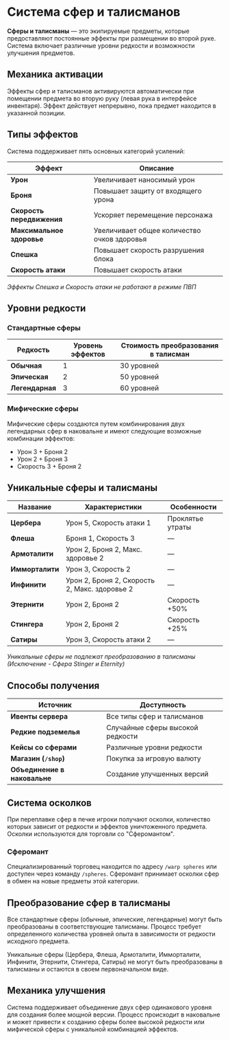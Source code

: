 # Система сфер и талисманов

**Сферы и талисманы** — это экипируемые предметы, которые предоставляют постоянные эффекты при размещении во второй руке. Система включает различные уровни редкости и возможности улучшения предметов.

## Механика активации

Эффекты сфер и талисманов активируются автоматически при помещении предмета во вторую руку (левая рука в интерфейсе инвентаря). Эффект действует непрерывно, пока предмет находится в указанной позиции.

## Типы эффектов

Система поддерживает пять основных категорий усилений:

| Эффект | Описание |
|--------|----------|
| **Урон** | Увеличивает наносимый урон |
| **Броня** | Повышает защиту от входящего урона |
| **Скорость передвижения** | Ускоряет перемещение персонажа |
| **Максимальное здоровье** | Увеличивает общее количество очков здоровья |
| **Спешка** | Повышает скорость разрушения блока |
| **Скорость атаки** | Повышает скорость атаки |

*Эффекты Спешка и Скорость атаки не работают в режиме ПВП*

## Уровни редкости

### Стандартные сферы

| Редкость | Уровень эффектов | Стоимость преобразования в талисман |
|----------|------------------|-------------------------------------|
| **Обычная** | 1 | 30 уровней |
| **Эпическая** | 2 | 50 уровней |
| **Легендарная** | 3 | 60 уровней |

### Мифические сферы

Мифические сферы создаются путем комбинирования двух легендарных сфер в наковальне и имеют следующие возможные комбинации эффектов:
- Урон 3 + Броня 2
- Урон 2 + Броня 3  
- Скорость 3 + Броня 2

## Уникальные сферы и талисманы

| Название | Характеристики | Особенности |
|----------|----------------|-------------|
| **Цербера** | Урон 5, Скорость атаки 1 | Проклятье утраты |
| **Флеша** | Броня 1, Скорость 3 | — |
| **Армоталити** | Урон 2, Броня 2, Макс. здоровье 2 | — |
| **Имморталити** | Урон 3, Скорость 2 | — |
| **Инфинити** | Урон 2, Броня 2, Скорость 2, Макс. здоровье 2 | — |
| **Этернити** | Урон 2, Броня 2 | Скорость +50% |
| **Стингера** | Урон 2, Броня 2 | Скорость +25% |
| **Сатиры** | Урон 3, Скорость атаки 2 | — |

*Уникальные сферы не подлежат преобразованию в талисманы (Исключение - Сфера Stinger и Eternity)*

## Способы получения

| Источник | Доступность |
|----------|-------------|
| **Ивенты сервера** | Все типы сфер и талисманов |
| **Редкие подземелья** | Случайные сферы высокой редкости |
| **Кейсы со сферами** | Различные уровни редкости |
| **Магазин (`/shop`)** | Покупка за игровую валюту |
| **Объединение в наковальне** | Создание улучшенных версий |

## Система осколков

При переплавке сфер в печке игроки получают осколки, количество которых зависит от редкости и эффектов уничтоженного предмета. Осколки используются для торговли со "Сферомантом".

### Сферомант

Специализированный торговец находится по адресу `/warp spheres` или доступен через команду `/spheres`. Сферомант принимает осколки сфер в обмен на новые предметы этой категории.

## Преобразование сфер в талисманы

Все стандартные сферы (обычные, эпические, легендарные) могут быть преобразованы в соответствующие талисманы. Процесс требует определенного количества уровней опыта в зависимости от редкости исходного предмета.

Уникальные сферы (Цербера, Флеша, Армоталити, Имморталити, Инфинити, Этернити, Стингера, Сатиры) не могут быть преобразованы в талисманы и остаются в своем первоначальном виде.

## Механика улучшения

Система поддерживает объединение двух сфер одинакового уровня для создания более мощной версии. Процесс происходит в наковальне и может привести к созданию сферы более высокой редкости или мифической сферы с уникальной комбинацией эффектов.